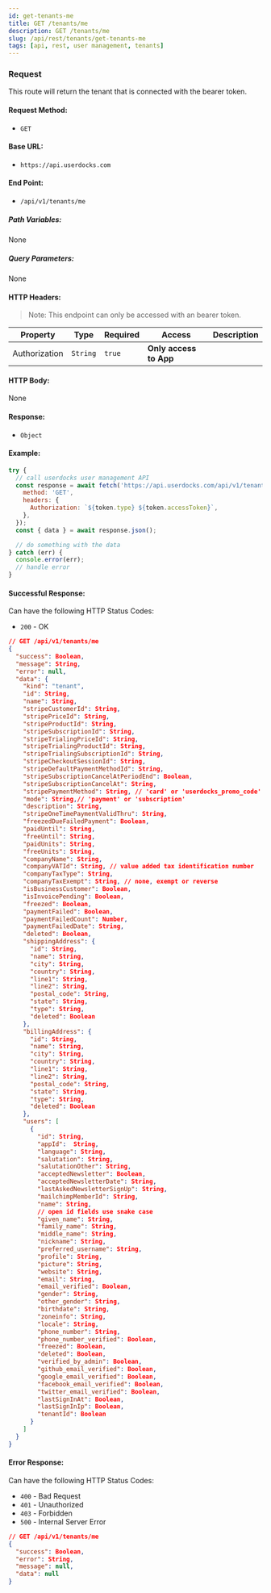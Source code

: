 ```yaml
---
id: get-tenants-me
title: GET /tenants/me
description: GET /tenants/me
slug: /api/rest/tenants/get-tenants-me
tags: [api, rest, user management, tenants]
---
```


### Request

This route will return the tenant that is connected with the bearer token.

#### Request Method:

- `GET`

#### Base URL:

- `https://api.userdocks.com`

#### End Point:

- `/api/v1/tenants/me`

##### Path Variables:

None

##### Query Parameters:

None

#### HTTP Headers:

> Note: This endpoint can only be accessed with an bearer token.

| Property      | Type        | Required  | Access                 | Description |
| ------------- | ----------- | --------- | ---------------------- | ----------- |
| Authorization | `String` | `true` | **Only access to App** |             |

#### HTTP Body:

None

#### Response:

- `Object`

#### Example:

```js
try {
  // call userdocks user management API
  const response = await fetch('https://api.userdocks.com/api/v1/tenants/me', {
    method: 'GET',
    headers: {
      Authorization: `${token.type} ${token.accessToken}`,
    },
  });
  const { data } = await response.json();

  // do something with the data
} catch (err) {
  console.error(err);
  // handle error
}
```

#### Successful Response:

Can have the following HTTP Status Codes:

- `200` - OK

```json
// GET /api/v1/tenants/me
{
  "success": Boolean,
  "message": String,
  "error": null,
  "data": {
    "kind": "tenant",
    "id": String,
    "name": String,
    "stripeCustomerId": String,
    "stripePriceId": String,
    "stripeProductId": String,
    "stripeSubscriptionId": String,
    "stripeTrialingPriceId": String,
    "stripeTrialingProductId": String,
    "stripeTrialingSubscriptionId": String,
    "stripeCheckoutSessionId": String,
    "stripeDefaultPaymentMethodId": String,
    "stripeSubscriptionCancelAtPeriodEnd": Boolean,
    "stripeSubscriptionCancelAt": String,
    "stripePaymentMethod": String, // 'card' or 'userdocks_promo_code' or somthing with 'promo' specified by the user
    "mode": String,// 'payment' or 'subscription'
    "description": String,
    "stripeOneTimePaymentValidThru": String,
    "freezedDueFailedPayment": Boolean,
    "paidUntil": String,
    "freeUntil": String,
    "paidUnits": String,
    "freeUnits": String,
    "companyName": String,
    "companyVATId": String, // value added tax identification number
    "companyTaxType": String,
    "companyTaxExempt": String, // none, exempt or reverse
    "isBusinessCustomer": Boolean,
    "isInvoicePending": Boolean,
    "freezed": Boolean,
    "paymentFailed": Boolean,
    "paymentFailedCount": Number,
    "paymentFailedDate": String,
    "deleted": Boolean,
    "shippingAddress": {
      "id": String,
      "name": String,
      "city": String,
      "country": String,
      "line1": String,
      "line2": String,
      "postal_code": String,
      "state": String,
      "type": String,
      "deleted": Boolean
    },
    "billingAddress": {
      "id": String,
      "name": String,
      "city": String,
      "country": String,
      "line1": String,
      "line2": String,
      "postal_code": String,
      "state": String,
      "type": String,
      "deleted": Boolean
    },
    "users": [
      {
        "id": String,
        "appId":  String,
        "language": String,
        "salutation": String,
        "salutationOther": String,
        "acceptedNewsletter": Boolean,
        "acceptedNewsletterDate": String,
        "lastAskedNewsletterSignUp": String,
        "mailchimpMemberId": String,
        "name": String,
        // open id fields use snake case
        "given_name": String,
        "family_name": String,
        "middle_name": String,
        "nickname": String,
        "preferred_username": String,
        "profile": String,
        "picture": String,
        "website": String,
        "email": String,
        "email_verified": Boolean,
        "gender": String,
        "other_gender": String,
        "birthdate": String,
        "zoneinfo": String,
        "locale": String,
        "phone_number": String,
        "phone_number_verified": Boolean,
        "freezed": Boolean,
        "deleted": Boolean,
        "verified_by_admin": Boolean,
        "github_email_verified": Boolean,
        "google_email_verified": Boolean,
        "facebook_email_verified": Boolean,
        "twitter_email_verified": Boolean,
        "lastSignInAt": Boolean,
        "lastSignInIp": Boolean,
        "tenantId": Boolean
      }
    ]
  }
}
```

#### Error Response:

Can have the following HTTP Status Codes:

- `400` - Bad Request
- `401` - Unauthorized
- `403` - Forbidden
- `500` - Internal Server Error

```json
// GET /api/v1/tenants/me
{
  "success": Boolean,
  "error": String,
  "message": null,
  "data": null
}
```
